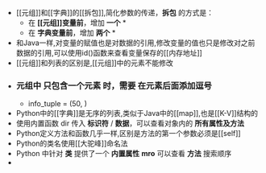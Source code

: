 - [[元组]]和[[字典]]的[[拆包]],简化参数的传递，**拆包** 的方式是：
    - 在 **[[元组]]变量前**，增加 **一个** *
    - 在 **字典变量前**，增加 **两个** *
- 和Java一样,对变量的赋值也是对数据的引用,修改变量的值也只是修改对之前数据的引用,可以使用id()函数来查看变量保存的[[内存地址]]
- [[元组]]和列表的区别是,[[元组]]中的元素不能修改
- ### 元组中 **只包含一个元素** 时，需要 **在元素后面添加逗号**
    - info_tuple = (50, )
- Python中的[[字典]]是无序的列表,类似于Java中的[[map]],也是[[K-V]]结构的
- 使用内置函数 dir 传入 **标识符** / **数据**，可以查看对象内的 **所有属性及方法**
- Python定义方法和函数几乎一样,区别是方法的第一个参数必须是[[self]]
- Python的类名使用[[大驼峰]]命名法
- Python 中针对 **类** 提供了一个 **内置属性** __mro__ 可以查看 **方法** 搜索顺序
- 
